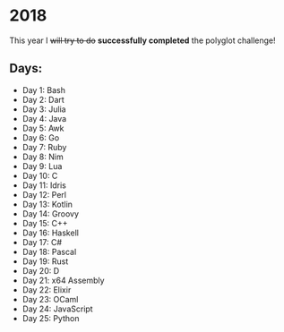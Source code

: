 # 2018
This year I ~~will try to do~~ **successfully completed** the polyglot challenge!

## Days:
 - Day 1: Bash
 - Day 2: Dart
 - Day 3: Julia
 - Day 4: Java
 - Day 5: Awk
 - Day 6: Go
 - Day 7: Ruby
 - Day 8: Nim
 - Day 9: Lua
 - Day 10: C
 - Day 11: Idris
 - Day 12: Perl
 - Day 13: Kotlin
 - Day 14: Groovy
 - Day 15: C++
 - Day 16: Haskell
 - Day 17: C#
 - Day 18: Pascal
 - Day 19: Rust
 - Day 20: D
 - Day 21: x64 Assembly
 - Day 22: Elixir
 - Day 23: OCaml
 - Day 24: JavaScript
 - Day 25: Python
